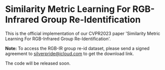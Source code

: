 # Similarity Metric Learning For RGB-Infrared Group Re-Identification

This is the official implementation of our CVPR2023 paper 'Similarity Metric Learning For RGB-Infrared Group Re-Identification'.

**Note:**
To access the RGB-IR group re-id dataset, please send a signed agreement to silverpride@icloud.com to get the download link.

The code will be released soon.
